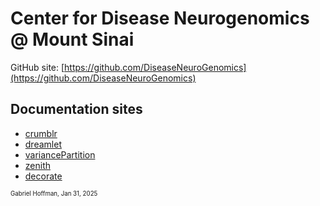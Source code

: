 # Center for Disease Neurogenomics @ Mount Sinai 

GitHub site: [https://github.com/DiseaseNeuroGenomics](https://github.com/DiseaseNeuroGenomics)

## Documentation sites
 - [crumblr](https://DiseaseNeuroGenomics.github.io/crumblr)
 - [dreamlet](https://DiseaseNeuroGenomics.github.io/dreamlet)
 - [variancePartition](https://DiseaseNeuroGenomics.github.io/variancePartition)
 - [zenith](https://DiseaseNeuroGenomics.github.io/zenith)
 - [decorate](https://DiseaseNeuroGenomics.github.io/decorate)


<sub><sup>Gabriel Hoffman, Jan 31, 2025</sup></sub>
